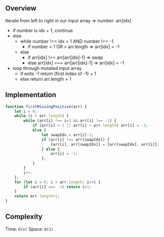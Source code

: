 ## Overview
Iterate from left to right in our input array => number: arr[idx]

* if number is idx + 1, continue 
* else 
    * while number !== idx + 1 AND number !== -1
        * if number < 1 OR > arr.length => arr[idx] = -1 
    * else
        * if arr[idx] !== arr[arr[idx]-1] 
            => swap 
        * else arr[idx] === arr[arr[idx]-1] 
            => arr[idx] = -1 
* loop through mutated input array 
    * if exits -1 return (first index of -1) + 1
    * else return arr.length + 1 

## Implementation
```js
function firstMissingPositive(arr) {
	let i = 0; 
	while (i < arr.length) {
		while (arr[i] !== i+1 && arr[i] !== -1) {
			if (arr[i] < 1 || arr[i] > arr.length) arr[i] = -1; 
			else {
				let swapIdx = arr[i]-1;  
				if (arr[i] !== arr[swapIdx]) {
					[arr[i], arr[swapIdx]] = [arr[swapIdx], arr[i]]; 
				} else {
					arr[i] = -1; 
				}; 
			}
		}
        i++; 
	}; 
	for (let i = 0; i < arr.length; i++) {
		if (arr[i] === -1) return i+1; 
	}
    return arr.length+1; 
}
```

## Complexity
Time: `O(n)`
Space: `O(1)`
